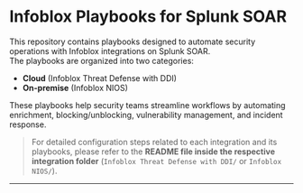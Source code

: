 # Infoblox Playbooks for Splunk SOAR

This repository contains playbooks designed to automate security operations with Infoblox integrations on Splunk SOAR.  
The playbooks are organized into two categories:

- **Cloud** (Infoblox Threat Defense with DDI)  
- **On-premise** (Infoblox NIOS)  

These playbooks help security teams streamline workflows by automating enrichment, blocking/unblocking, vulnerability management, and incident response.

> For detailed configuration steps related to each integration and its playbooks, please refer to the **README file inside the respective integration folder** (`Infoblox Threat Defense with DDI/` or `Infoblox NIOS/`).

---
